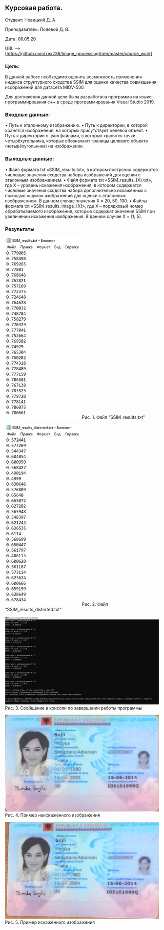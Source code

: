 ## Курсовая работа.

Студент: Новицкий Д. А.

Преподаватель: Полевой Д. В.

Дата: 06.05.20

URL --> [https://github.com/xex238/Image_processing/tree/master/course_work]

### Цель:

В данной работе необходимо оценить возможность применения индекса структурного сходства SSIM для оценки качества совмещения изображений для датасета MIDV-500.

Для достижения данной цели была разработана программа на языке программирования c++ в среде программирования Visual Studio 2019.

### Входные данные:

•	Путь к эталонному изображению.
•	Путь к директории, в которой хранятся изображения, на которых присутствует целевой объект.
•	Путь к директории с .json файлами, в которых хранятся точки четырёхугольника, которые обозначают границы целевого объекта (четырёхугольника) на изображении. 

### Выходные данные:

•	Файл формата txt «SSIM_results.txt», в котором построчно содержатся числовые значения сходства набора изображений для оценки с эталонным изображением.
•	Файл формата txt «SSIM_results_{X}.txt», где X – уровень искажения изображения, в котором содержатся числовые значения сходства набора дополнительно искажённых с помощью «шума» изображений для оценки с эталонным изображением. В данном случае значения X = 20, 50, 100.
•	Файлы формата txt «SSIM_results_image_{X}», где X – порядковый номер обрабатываемого изображения, которые содержат значения SSIM при увеличении искажения изображения. В данном случае X = [1; 5].

### Результаты

![image_1](https://github.com/xex238/Image_processing/blob/master/course_work/images/SSIM_results.jpg)
Рис. 1. Файл "SSIM_results.txt"

![image_2](https://github.com/xex238/Image_processing/blob/master/course_work/images/SSIM_results_distorted.jpg)
Рис. 2. Файл "SSIM_results_distorted.txt"

![image_3](https://github.com/xex238/Image_processing/blob/master/course_work/images/Console_message.jpg)
Рис. 3. Сообщение в консоли по завершении работы программы

![image_4](https://github.com/xex238/Image_processing/blob/master/course_work/images/Example_without_noise.jpg)
Рис. 4. Пример неискажённого изображения

![image_5](https://github.com/xex238/Image_processing/blob/master/course_work/images/Example_with_noise.jpg)
Рис. 5. Пример искажённого изображения
